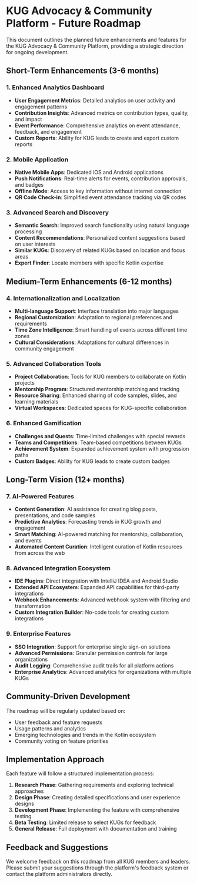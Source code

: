 # KUG Advocacy & Community Platform - Future Roadmap

This document outlines the planned future enhancements and features for the KUG Advocacy & Community Platform, providing a strategic direction for ongoing development.

## Short-Term Enhancements (3-6 months)

### 1. Enhanced Analytics Dashboard
- **User Engagement Metrics**: Detailed analytics on user activity and engagement patterns
- **Contribution Insights**: Advanced metrics on contribution types, quality, and impact
- **Event Performance**: Comprehensive analytics on event attendance, feedback, and engagement
- **Custom Reports**: Ability for KUG leads to create and export custom reports

### 2. Mobile Application
- **Native Mobile Apps**: Dedicated iOS and Android applications
- **Push Notifications**: Real-time alerts for events, contribution approvals, and badges
- **Offline Mode**: Access to key information without internet connection
- **QR Code Check-in**: Simplified event attendance tracking via QR codes

### 3. Advanced Search and Discovery
- **Semantic Search**: Improved search functionality using natural language processing
- **Content Recommendations**: Personalized content suggestions based on user interests
- **Similar KUGs**: Discovery of related KUGs based on location and focus areas
- **Expert Finder**: Locate members with specific Kotlin expertise

## Medium-Term Enhancements (6-12 months)

### 4. Internationalization and Localization
- **Multi-language Support**: Interface translation into major languages
- **Regional Customization**: Adaptation to regional preferences and requirements
- **Time Zone Intelligence**: Smart handling of events across different time zones
- **Cultural Considerations**: Adaptations for cultural differences in community engagement

### 5. Advanced Collaboration Tools
- **Project Collaboration**: Tools for KUG members to collaborate on Kotlin projects
- **Mentorship Program**: Structured mentorship matching and tracking
- **Resource Sharing**: Enhanced sharing of code samples, slides, and learning materials
- **Virtual Workspaces**: Dedicated spaces for KUG-specific collaboration

### 6. Enhanced Gamification
- **Challenges and Quests**: Time-limited challenges with special rewards
- **Teams and Competitions**: Team-based competitions between KUGs
- **Achievement System**: Expanded achievement system with progression paths
- **Custom Badges**: Ability for KUG leads to create custom badges

## Long-Term Vision (12+ months)

### 7. AI-Powered Features
- **Content Generation**: AI assistance for creating blog posts, presentations, and code samples
- **Predictive Analytics**: Forecasting trends in KUG growth and engagement
- **Smart Matching**: AI-powered matching for mentorship, collaboration, and events
- **Automated Content Curation**: Intelligent curation of Kotlin resources from across the web

### 8. Advanced Integration Ecosystem
- **IDE Plugins**: Direct integration with IntelliJ IDEA and Android Studio
- **Extended API Ecosystem**: Expanded API capabilities for third-party integrations
- **Webhook Enhancements**: Advanced webhook system with filtering and transformation
- **Custom Integration Builder**: No-code tools for creating custom integrations

### 9. Enterprise Features
- **SSO Integration**: Support for enterprise single sign-on solutions
- **Advanced Permissions**: Granular permission controls for large organizations
- **Audit Logging**: Comprehensive audit trails for all platform actions
- **Enterprise Analytics**: Advanced analytics for organizations with multiple KUGs

## Community-Driven Development

The roadmap will be regularly updated based on:
- User feedback and feature requests
- Usage patterns and analytics
- Emerging technologies and trends in the Kotlin ecosystem
- Community voting on feature priorities

## Implementation Approach

Each feature will follow a structured implementation process:
1. **Research Phase**: Gathering requirements and exploring technical approaches
2. **Design Phase**: Creating detailed specifications and user experience designs
3. **Development Phase**: Implementing the feature with comprehensive testing
4. **Beta Testing**: Limited release to select KUGs for feedback
5. **General Release**: Full deployment with documentation and training

## Feedback and Suggestions

We welcome feedback on this roadmap from all KUG members and leaders. Please submit your suggestions through the platform's feedback system or contact the platform administrators directly.
